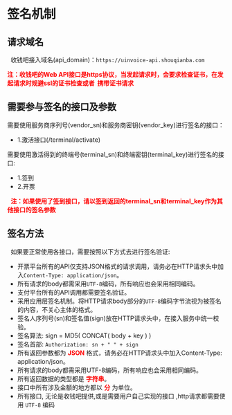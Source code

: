 # 签名机制

## 请求域名

   收钱吧接入域名(api_domain)：`https://uinvoice-api.shouqianba.com`
   
   <font color="red">**注：收钱吧的Web API接口是https协议，当发起请求时，会要求检查证书，在发起请求时规避ssl的证书检查或者
  携带证书请求**</font>
    
## 需要参与签名的接口及参数

需要使用服务商序列号(vendor_sn)和服务商密钥(vendor_key)进行签名的接口：
   
   * 1.激活接口(/terminal/activate)
     
需要使用激活得到的终端号(terminal_sn)和终端密钥(terminal_key)进行签名的接口:
   
   * 1.签到
   * 2.开票
   
    <font color="red">**注：如果使用了签到接口，请以签到返回的terminal_sn和terminal_key作为其他接口的签名参数**</font>

     
## 签名方法
   如果要正常使用各接口，需要按照以下方式去进行签名验证:
   
   * 开票平台所有的API仅支持JSON格式的请求调用，请务必在HTTP请求头中加入`Content-Type: application/json`。
   * 所有请求的body都需采用`UTF-8`编码，所有响应也会采用相同编码。
   * 支付平台所有的API调用都需要签名验证。
   * 采用应用层签名机制。将HTTP请求body部分的`UTF-8`编码字节流视为被签名的内容，不关心主体的格式。
   * 签名人序列号(sn)和签名值(sign)放在HTTP请求头中，在接入服务中统一校验。
   * 签名算法: sign = MD5( CONCAT( body + key ) )
   * 签名首部: `Authorization: sn + " " + sign`
   * 所有返回参数都为 <font color="red">**JSON**</font> 格式，请务必在HTTP请求头中加入Content-Type: application/json。
   * 所有请求的body都需采用UTF-8编码，所有响应也会采用相同编码。
   * 所有返回数据的类型都是 <font color="red">**字符串**</font>。
   * 接口中所有涉及金额的地方都以 <font color="red">**分**</font> 为单位。
   * 所有接口, 无论是收钱吧提供,或是需要用户自己实现的接口 ,http请求都需要使用 `UTF-8` 编码
   


